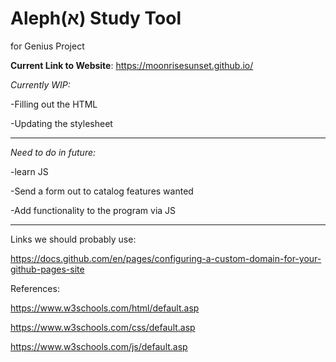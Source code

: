 # Aleph(א) Study Tool
for Genius Project

**Current Link to Website**: https://moonrisesunset.github.io/

*Currently WIP:*

  -Filling out the HTML
  
  -Updating the stylesheet
  
---------------------------------------------------------------
*Need to do in future:*

  -learn JS
  
  -Send a form out to catalog features wanted
  
  -Add functionality to the program via JS
  
----------------------------------------------------------------
  
Links we should probably use:

https://docs.github.com/en/pages/configuring-a-custom-domain-for-your-github-pages-site

References:

https://www.w3schools.com/html/default.asp

https://www.w3schools.com/css/default.asp

https://www.w3schools.com/js/default.asp
